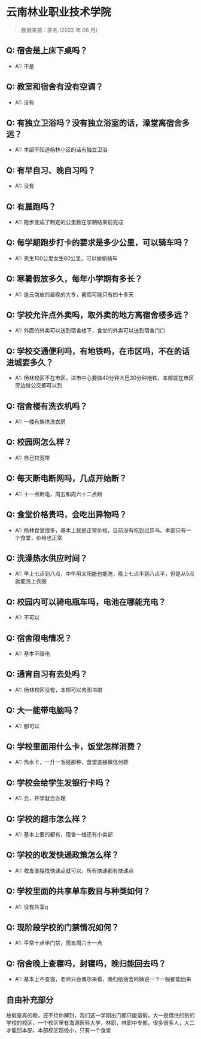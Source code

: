 # 云南林业职业技术学院

> 数据来源：匿名 (2022 年 06 月)

## Q: 宿舍是上床下桌吗？

- A1: 不是

## Q: 教室和宿舍有没有空调？

- A1: 没有

## Q: 有独立卫浴吗？没有独立浴室的话，澡堂离宿舍多远？

- A1: 本部不知道杨林小区的话有独立卫浴

## Q: 有早自习、晚自习吗？

- A1: 没有

## Q: 有晨跑吗？

- A1: 跑步变成了制定的公里数在学期结束前完成

## Q: 每学期跑步打卡的要求是多少公里，可以骑车吗？

- A1: 男生100公里女生80公里，可以偷偷骑车

## Q: 寒暑假放多久，每年小学期有多长？

- A1: 是云南放的最晚的大专，暑假可能只有四十多天

## Q: 学校允许点外卖吗，取外卖的地方离宿舍楼多远？

- A1: 外面的外卖可以送到宿舍楼下，食堂的外卖可以送到宿舍门口

## Q: 学校交通便利吗，有地铁吗，在市区吗，不在的话进城要多久？

- A1: 杨林校区不在市区，进市中心要做40分钟大巴30分钟地铁，本部就在市区旁边做公交都可以到

## Q: 宿舍楼有洗衣机吗？

- A1: 一楼有集体洗衣房

## Q: 校园网怎么样？

- A1: 自己拉宽带

## Q: 每天断电断网吗，几点开始断？

- A1: 十一点断电，周五和周六十二点断

## Q: 食堂价格贵吗，会吃出异物吗？

- A1: 杨林食堂很多，基本上就是正常价格，目前没有吃到过异乌。本部只有一个食堂，价格也正常

## Q: 洗澡热水供应时间？

- A1: 早上七点到八点，中午用太阳能也能洗，晚上七点半到八点半，但是从5点就能洗上衣服

## Q: 校园内可以骑电瓶车吗，电池在哪能充电？

- A1: 不可以

## Q: 宿舍限电情况？

- A1: 基本不限电

## Q: 通宵自习有去处吗？

- A1: 杨林校区没有，本部可以去图书馆

## Q: 大一能带电脑吗？

- A1: 都可以

## Q: 学校里面用什么卡，饭堂怎样消费？

- A1: 热水卡，一升一毛钱那种，食堂直接微信付款

## Q: 学校会给学生发银行卡吗？

- A1: 会，开学就会办理

## Q: 学校的超市怎么样？

- A1: 基本上要的都有，宿舍一楼还有小卖部

## Q: 学校的收发快递政策怎么样？

- A1: 收发直接找快递点就可以，所有快递都有快递点

## Q: 学校里面的共享单车数目与种类如何？

- A1: 没有共享q

## Q: 现阶段学校的门禁情况如何？

- A1: 平常十点半门禁，周五周六十一点

## Q: 宿舍晚上查寝吗，封寝吗，晚归能回去吗？

- A1: 基本上不查寝，老师只会偶尔来看，晚归给宿舍阿姨说一下一般都能回来

## 自由补充部分

放假是真的晚，还不给你解封，我们这一学期出门都只能请假，大一是借住的别的学校的校区，一个校区里有海源医科大学，林职，林职中专部，很多很多人，大二才能回本部，本部校区超级小，只有一个食堂